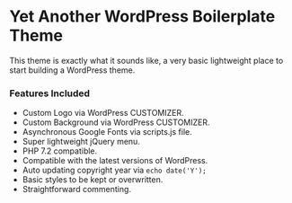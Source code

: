 # Yet Another WordPress Boilerplate Theme

This theme is exactly what it sounds like, a very basic lightweight place to start building a WordPress theme.

### Features Included

- Custom Logo via WordPress CUSTOMIZER.
- Custom Background via WordPress CUSTOMIZER.
- Asynchronous Google Fonts via scripts.js file.
- Super lightweight jQuery menu.
- PHP 7.2 compatible.
- Compatible with the latest versions of WordPress.
- Auto updating copyright year via `echo date('Y');`
- Basic styles to be kept or overwritten.
- Straightforward commenting.
